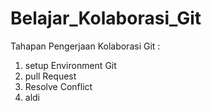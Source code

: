 # Belajar_Kolaborasi_Git
Tahapan Pengerjaan Kolaborasi Git :
1. setup Environment Git
2. pull Request
3. Resolve Conflict
4. aldi